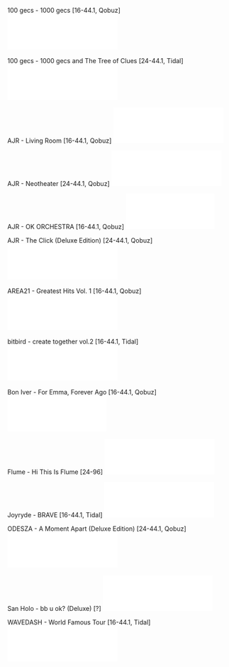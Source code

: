 100 gecs - 1000 gecs [16-44.1, Qobuz]
<img src="https://github.com/Ks4four/FixedLyrics/blob/fc9b55741b5b11b6654c7c90b9d70c70f20769fb/Skeb_Tag/Pending.svg">

100 gecs - 1000 gecs and The Tree of Clues [24-44.1, Tidal]
<img src="https://github.com/Ks4four/FixedLyrics/blob/fc9b55741b5b11b6654c7c90b9d70c70f20769fb/Skeb_Tag/Pending.svg">

AJR - Living Room [16-44.1, Qobuz]
<img src="https://github.com/Ks4four/FixedLyrics/blob/fc9b55741b5b11b6654c7c90b9d70c70f20769fb/Skeb_Tag/Pending.svg">

AJR - Neotheater [24-44.1, Qobuz]
<img src="https://github.com/Ks4four/FixedLyrics/blob/fc9b55741b5b11b6654c7c90b9d70c70f20769fb/Skeb_Tag/Pending.svg">

AJR - OK ORCHESTRA [16-44.1, Qobuz]
<img src="https://github.com/Ks4four/FixedLyrics/blob/fc9b55741b5b11b6654c7c90b9d70c70f20769fb/Skeb_Tag/Complete.svg">

AJR - The Click (Deluxe Edition) [24-44.1, Qobuz]
<img src="https://github.com/Ks4four/FixedLyrics/blob/fc9b55741b5b11b6654c7c90b9d70c70f20769fb/Skeb_Tag/Pending.svg">

AREA21 - Greatest Hits Vol. 1 [16-44.1, Qobuz]
<img src="https://github.com/Ks4four/FixedLyrics/blob/fc9b55741b5b11b6654c7c90b9d70c70f20769fb/Skeb_Tag/Pending.svg">

bitbird - create together vol.2 [16-44.1, Tidal]
<img src="https://github.com/Ks4four/FixedLyrics/blob/fc9b55741b5b11b6654c7c90b9d70c70f20769fb/Skeb_Tag/Pending.svg">

Bon Iver - For Emma, Forever Ago [16-44.1, Qobuz]
<img src="https://github.com/Ks4four/FixedLyrics/blob/fc9b55741b5b11b6654c7c90b9d70c70f20769fb/Skeb_Tag/Accepted.svg">

Flume - Hi This Is Flume [24-96]
<img src="https://github.com/Ks4four/FixedLyrics/blob/fc9b55741b5b11b6654c7c90b9d70c70f20769fb/Skeb_Tag/Pending.svg">

Joyryde - BRAVE [16-44.1, Tidal]
<img src="https://github.com/Ks4four/FixedLyrics/blob/fc9b55741b5b11b6654c7c90b9d70c70f20769fb/Skeb_Tag/Pending.svg">

ODESZA - A Moment Apart (Deluxe Edition) [24-44.1, Qobuz]
<img src="https://github.com/Ks4four/FixedLyrics/blob/fc9b55741b5b11b6654c7c90b9d70c70f20769fb/Skeb_Tag/Pending.svg">

San Holo - bb u ok? (Deluxe) [?]
<img src="https://github.com/Ks4four/FixedLyrics/blob/fc9b55741b5b11b6654c7c90b9d70c70f20769fb/Skeb_Tag/Pending.svg">

WAVEDASH - World Famous Tour [16-44.1, Tidal]
<img src="https://github.com/Ks4four/FixedLyrics/blob/fc9b55741b5b11b6654c7c90b9d70c70f20769fb/Skeb_Tag/Pending.svg">
